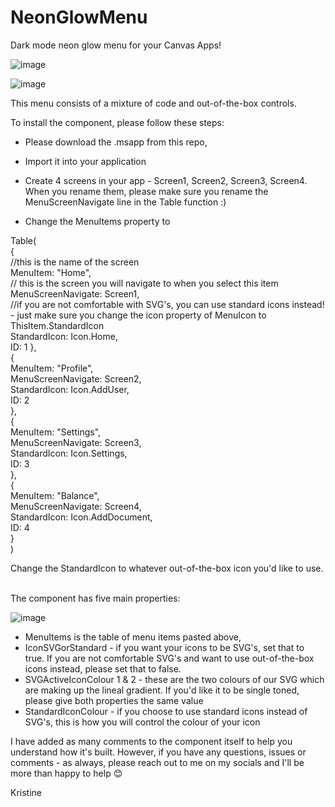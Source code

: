 # NeonGlowMenu
Dark mode neon glow menu for your Canvas Apps!

![image](https://user-images.githubusercontent.com/86930618/190911114-4cde9739-6259-48d5-962f-120cd2bb0700.png)



![image](https://user-images.githubusercontent.com/86930618/190909742-d0f29674-1906-4075-a2e6-7c4c1dc760b5.png)


This menu consists of a mixture of code and out-of-the-box controls.

To install the component, please follow these steps:

- Please download the .msapp from this repo,

- Import it into your application 

- Create 4 screens in your app - Screen1, Screen2, Screen3, Screen4. When you rename them, please make sure you rename the MenuScreenNavigate line in the Table function :)

- Change the MenuItems property to

Table(
   <br> {
     <br>   //this is the name of the screen
     <br>   MenuItem: "Home",
    <br>    // this is the screen you will navigate to when you select this item
    <br>    MenuScreenNavigate: Screen1,
    <br>    //if you are not comfortable with SVG's, you can use standard icons instead!  - just make sure you change the icon property of MenuIcon to              ThisItem.StandardIcon
    <br>    StandardIcon: Icon.Home,
    <br>    ID: 1
    },
   <br> {
    <br>    MenuItem: "Profile",
    <br>    MenuScreenNavigate: Screen2,
    <br>    StandardIcon: Icon.AddUser,
    <br>    ID: 2
   <br> },
  <br>  {
   <br>     MenuItem: "Settings",
   <br>     MenuScreenNavigate: Screen3,
    <br>    StandardIcon: Icon.Settings,
    <br>    ID: 3
   <br> },
   <br> {
    <br>    MenuItem: "Balance",
    <br>    MenuScreenNavigate: Screen4,
     <br>   StandardIcon: Icon.AddDocument,
     <br>   ID: 4
  <br>  }
<br>)

Change the StandardIcon to whatever out-of-the-box icon you'd like to use. 

<br> The component has five main properties:

![image](https://user-images.githubusercontent.com/86930618/190910148-087d22ae-4f6d-4305-b364-ed4880cd7178.png)

- MenuItems is the table of menu items pasted above,
- IconSVGorStandard - if you want your icons to be SVG's, set that to true. If you are not comfortable SVG's and want to use out-of-the-box icons instead, please set that to false.
- SVGActiveIconColour 1 & 2 - these are the two colours of our SVG which are making up the lineal gradient. If you'd like it to be single toned, please give both properties the same value
- StandardIconColour - if you choose to use standard icons instead of SVG's, this is how you will control the colour of your icon

I have added as many comments to the component itself to help you understand how it's built. However, if you have any questions, issues or comments - as always, please reach out to me on my socials and I'll be more than happy to help 😊

Kristine
